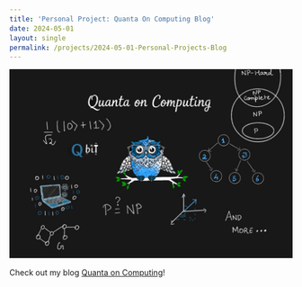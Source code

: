 ```yaml
---
title: 'Personal Project: Quanta On Computing Blog'
date: 2024-05-01
layout: single
permalink: /projects/2024-05-01-Personal-Projects-Blog
---
```

<img src="/images/project_images/QuantaOnComputing.jpg" alt="Profile photo" width="600"/>

Check out my blog [Quanta on Computing](https://o-qcblog.github.io/)!

